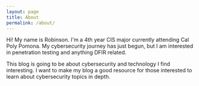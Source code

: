 ```yaml
---
layout: page
title: About
permalink: /about/
---
```


Hi! My name is Robinson. I'm a 4th year CIS major currently attending Cal Poly Pomona. My cybersecurity journey has just begun, but I am interested in penetration testing and anything DFIR related.

This blog is going to be about cybersecurity and technology I find interesting. I want to make my blog a good resource for those interested to learn about cybersecurity topics in depth.